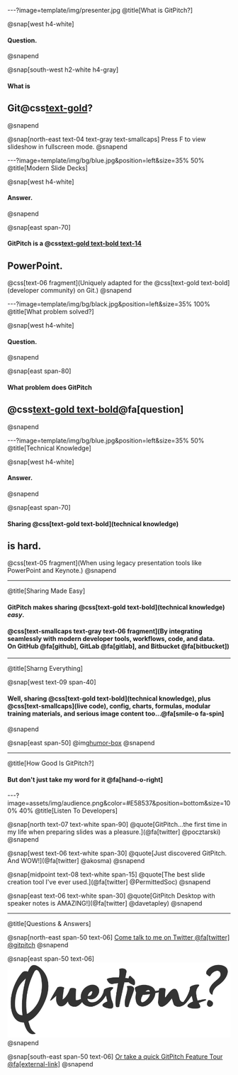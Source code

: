 ---?image=template/img/presenter.jpg
@title[What is GitPitch?]

@snap[west h4-white]
#### Question.
@snapend

@snap[south-west h2-white h4-gray]
#### What is
## Git@css[text-gold](Pitch)?
@snapend

@snap[north-east text-04 text-gray text-smallcaps]
Press F to view slideshow in fullscreen mode.
@snapend

---?image=template/img/bg/blue.jpg&position=left&size=35% 50%
@title[Modern Slide Decks]

@snap[west h4-white]
#### Answer.
@snapend

@snap[east span-70]
#### GitPitch is a @css[text-gold text-bold text-14](modern)
## **PowerPoint**.
@css[text-06 fragment](Uniquely adapted for the @css[text-gold text-bold](developer community) on Git.)
@snapend

---?image=template/img/bg/black.jpg&position=left&size=35% 100%
@title[What problem solved?]

@snap[west h4-white]
#### Question.
@snapend

@snap[east span-80]
#### What problem does GitPitch
## @css[text-gold text-bold](solve)@fa[question]
@snapend

---?image=template/img/bg/blue.jpg&position=left&size=35% 50%
@title[Technical Knowledge]

@snap[west h4-white]
#### Answer.
@snapend

@snap[east span-70]
#### Sharing @css[text-gold text-bold](technical knowledge)
## **is hard**.
@css[text-05 fragment](When using legacy presentation tools like PowerPoint and Keynote.)
@snapend

---
@title[Sharing Made Easy]

#### GitPitch makes sharing @css[text-gold text-bold](technical knowledge) *easy*.

#### @css[text-smallcaps text-gray text-06 fragment](By integrating seamlessly with modern developer tools, workflows, code, and data.<br>On GitHub @fa[github], GitLab @fa[gitlab], and Bitbucket @fa[bitbucket])

---
@title[Sharng Everything]

@snap[west text-09 span-40]
#### Well, sharing @css[text-gold text-bold](technical knowledge), plus @css[text-smallcaps](live code), config, charts, formulas, modular training materials, and serious image content too...@fa[smile-o fa-spin]
@snapend

@snap[east span-50]
@img[humor-box](assets/img/instagram.png)
@snapend

---
@title[How Good Is GitPitch?]

#### But don't just take my word for it @fa[hand-o-right]

---?image=assets/img/audience.png&color=#E58537&position=bottom&size=100% 40%
@title[Listen To Developers]


@snap[north text-07 text-white span-90]
@quote[GitPitch...the first time in my life when preparing slides was a pleasure.](@fa[twitter] @pocztarski)
@snapend

@snap[west text-06 text-white span-30]
@quote[Just discovered GitPitch. And WOW!](@fa[twitter] @akosma)
@snapend

@snap[midpoint text-08 text-white span-15]
@quote[The best slide creation tool I've ever used.](@fa[twitter] @PermittedSoc)
@snapend

@snap[east text-06 text-white span-30]
@quote[GitPitch Desktop with speaker notes is AMAZING!](@fa[twitter] @davetapley)
@snapend

---
@title[Questions & Answers]

@snap[north-east span-50 text-06]
[Come talk to me on Twitter @fa[twitter] @gitpitch](https://twitter.com/gitpitch)
@snapend

@snap[east span-50 text-06]
![](template/img/questions-4.png)
@snapend

@snap[south-east span-50 text-06]
[Or take a quick GitPitch Feature Tour @fa[external-link]](https://gitpitch.com/features)
@snapend


